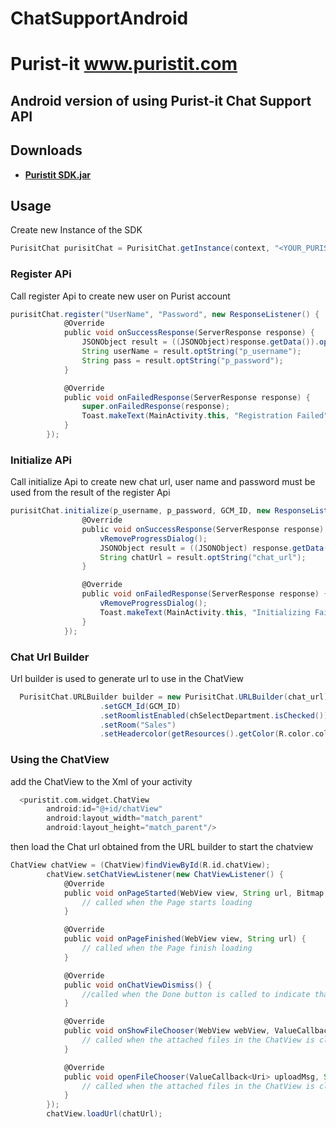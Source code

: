 # ChatSupportAndroid
# Purist-it www.puristit.com 
## Android version of using Purist-it Chat Support API


## Downloads
 * **[Puristit SDK.jar](https://github.com/puristsoft/ChatSupportAndroid/tree/master/library/release/PuristitSDK.jar)**


## Usage

Create new Instance of the SDK

```gradle
PurisitChat purisitChat = PurisitChat.getInstance(context, "<YOUR_PURIST_CLIENT_KEY>");
```
### Register APi
Call register Api to create new user on Purist account

```gradle
purisitChat.register("UserName", "Password", new ResponseListener() {
            @Override
            public void onSuccessResponse(ServerResponse response) {
                JSONObject result = ((JSONObject)response.getData()).optJSONObject("result");
                String userName = result.optString("p_username");
                String pass = result.optString("p_password");
            }

            @Override
            public void onFailedResponse(ServerResponse response) {
                super.onFailedResponse(response);
                Toast.makeText(MainActivity.this, "Registration Failed", Toast.LENGTH_SHORT).show();
            }
        });
```



### Initialize APi
Call initialize Api to create new chat url, user name and password must be used from the result of the register Api

```gradle
purisitChat.initialize(p_username, p_password, GCM_ID, new ResponseListener() {
                @Override
                public void onSuccessResponse(ServerResponse response) {
                    vRemoveProgressDialog();
                    JSONObject result = ((JSONObject) response.getData()).optJSONObject("result");
                    String chatUrl = result.optString("chat_url");
                }

                @Override
                public void onFailedResponse(ServerResponse response) {
                    vRemoveProgressDialog();
                    Toast.makeText(MainActivity.this, "Initializing Failed", Toast.LENGTH_SHORT).show();
                }
            });
```


### Chat Url Builder
Url builder is used to generate url to use in the ChatView

```gradle
  PurisitChat.URLBuilder builder = new PurisitChat.URLBuilder(chat_url)
                    .setGCM_Id(GCM_ID)
                    .setRoomlistEnabled(chSelectDepartment.isChecked())
                    .setRoom("Sales")
                    .setHeadercolor(getResources().getColor(R.color.colorPrimary));
```


### Using the ChatView
add the ChatView to the Xml of your activity

```gradle
  <puristit.com.widget.ChatView
        android:id="@+id/chatView"
        android:layout_width="match_parent"
        android:layout_height="match_parent"/>
```

then load the Chat url obtained from the URL builder to start the chatview
```gradle
ChatView chatView = (ChatView)findViewById(R.id.chatView);
        chatView.setChatViewListener(new ChatViewListener() {
            @Override
            public void onPageStarted(WebView view, String url, Bitmap favicon) {
                // called when the Page starts loading
            }

            @Override
            public void onPageFinished(WebView view, String url) {
                // called when the Page finish loading
            }

            @Override
            public void onChatViewDismiss() {
                //called when the Done button is called to indicate that the Chat view must be closed
            }

            @Override
            public void onShowFileChooser(WebView webView, ValueCallback<Uri[]> filePathCallback, WebChromeClient.FileChooserParams                                  fileChooserParams) {
                // called when the attached files in the ChatView is clicked, For android 5.0+
            }

            @Override
            public void openFileChooser(ValueCallback<Uri> uploadMsg, String acceptType) {
                // called when the attached files in the ChatView is clicked, For android 3.0+
            }
        });
        chatView.loadUrl(chatUrl);
```
